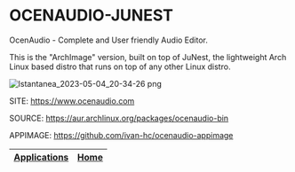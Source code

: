 # OCENAUDIO-JUNEST

 OcenAudio - Complete and User friendly Audio Editor.
 
 This is the "ArchImage" version, built on top of JuNest, the lightweight 
 Arch Linux based distro that runs on top of any other Linux distro.
 
 ![Istantanea_2023-05-04_20-34-26 png](https://user-images.githubusercontent.com/88724353/236297308-01dfc549-1bec-4712-8131-e400d06a9ed8.jpg)

 SITE: https://www.ocenaudio.com
 
 SOURCE: https://aur.archlinux.org/packages/ocenaudio-bin
 
 APPIMAGE: https://github.com/ivan-hc/ocenaudio-appimage

 | [Applications](https://portable-linux-apps.github.io/apps.html) | [Home](https://portable-linux-apps.github.io)
 | --- | --- |
